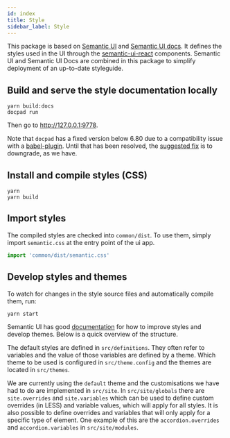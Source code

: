 ```yaml
---
id: index
title: Style
sidebar_label: Style
---
```


This package is based on
[Semantic UI](https://github.com/Semantic-Org/Semantic-UI) and
[Semantic UI docs](https://github.com/Semantic-Org/Semantic-UI-Docs). It defines
the styles used in the UI through the
[semantic-ui-react](https://github.com/Semantic-Org/Semantic-UI-React)
components. Semantic UI and Semantic UI Docs are combined in this package to
simplify deployment of an up-to-date styleguide.

## Build and serve the style documentation locally

```
yarn build:docs
docpad run
```

Then go to http://127.0.0.1:9778.

Note that `docpad` has a fixed version below 6.80 due to a compatibility issue
with a [babel-plugin](https://github.com/docpad/docpad-plugin-babel/issues/9).
Until that has been resolved, the
[suggested fix](https://github.com/Semantic-Org/Semantic-UI-Docs/issues/404) is
to downgrade, as we have.

## Install and compile styles (CSS)

```
yarn
yarn build
```

## Import styles

The compiled styles are checked into `common/dist`. To use them, simply import
`semantic.css` at the entry point of the ui app.

```js
import 'common/dist/semantic.css'
```

## Develop styles and themes

To watch for changes in the style source files and automatically compile them,
run:

```
yarn start
```

Semantic UI has good [documentation](https://semantic-ui.com/usage/theming.html)
for how to improve styles and develop themes. Below is a quick overview of the
structure.

The default styles are defined in `src/definitions`. They often refer to
variables and the value of those variables are defined by a theme. Which theme
to be used is configured in `src/theme.config` and the themes are located in
`src/themes`.

We are currently using the `default` theme and the customisations we have had to
do are implemented in `src/site`. In `src/site/globals` there are
`site.overrides` and `site.variables` which can be used to define custom
overrides (in LESS) and variable values, which will apply for all styles. It is
also possible to define overrides and variables that will only apply for a
specific type of element. One example of this are the `accordion.overrides` and
`accordion.variables` in `src/site/modules`.
